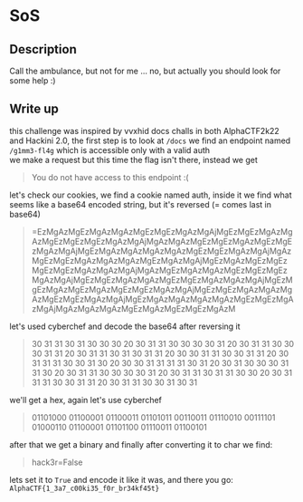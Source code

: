 # SoS

## Description

Call the ambulance, but not for me ... no, but actually you should look for some help :)

## Write up

this challenge was inspired by vvxhid docs challs in both AlphaCTF2k22 and Hackini 2.0, the first step is to look at `/docs` we find an endpoint named `/g1mm3-fl4g` which is accessible only with a valid auth<br>
we make a request but this time the flag isn't there, instead we get 
> You do not have access to this endpoint :(
>
let's check our cookies, we find a cookie named auth, inside it we find what seems like a base64 encoded string, but it's reversed (= comes last in base64)<br>
>=EzMgAzMgEzMgAzMgAzMgEzMgEzMgAzMgAjMgEzMgEzMgAzMgAzMgEzMgEzMgEzMgAzMgAjMgAzMgAzMgEzMgEzMgAzMgEzMgEzMgAzMgAjMgEzMgAzMgAzMgAzMgAzMgEzMgEzMgAzMgAjMgAzMgEzMgEzMgAzMgAzMgAzMgEzMgAzMgAjMgEzMgAzMgEzMgEzMgEzMgEzMgAzMgAzMgAjMgAzMgEzMgAzMgAzMgEzMgEzMgEzMgAzMgAjMgEzMgEzMgAzMgAzMgEzMgEzMgAzMgAzMgAjMgEzMgEzMgAzMgEzMgAzMgEzMgEzMgAzMgAjMgEzMgEzMgAzMgAzMgAzMgEzMgEzMgAzMgAjMgEzMgAzMgAzMgAzMgAzMgEzMgEzMgAzMgAjMgAzMgAzMgAzMgEzMgAzMgEzMgEzMgAzM
>
let's used cyberchef and decode the base64 after reversing it<br>
>30 31 31 30 31 30 30 30 20 30 31 31 30 30 30 30 31 20 30 31 31 30 30 30 31 31 20 30 31 31 30 31 30 31 31 20 30 30 31 31 30 30 31 31 20 30 31 31 31 30 30 31 30 20 30 30 31 31 31 31 30 31 20 30 31 30 30 30 31 31 30 20 30 31 31 30 30 30 30 31 20 30 31 31 30 31 31 30 30 20 30 31 31 31 30 30 31 31 20 30 31 31 30 30 31 30 31
>
we'll get a hex, again let's use cyberchef<br>
>01101000 01100001 01100011 01101011 00110011 01110010 00111101 01000110 01100001 01101100 01110011 01100101
>
after that we get a binary and finally after converting it to char we find:
>hack3r=False
>
lets set it to `True` and encode it like it was, and there you go: `AlphaCTF{1_3a7_c00ki35_f0r_br34kf45t}`